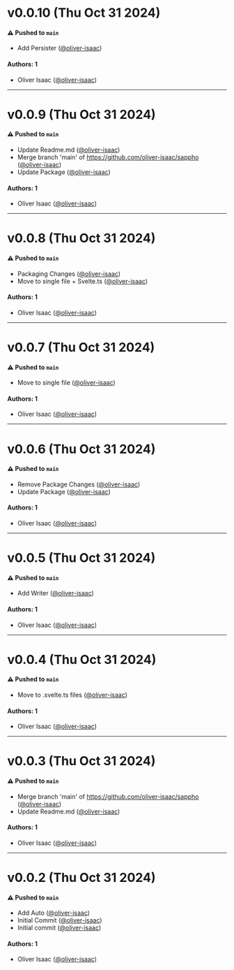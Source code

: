 # v0.0.10 (Thu Oct 31 2024)

#### ⚠️ Pushed to `main`

- Add Persister ([@oliver-isaac](https://github.com/oliver-isaac))

#### Authors: 1

- Oliver Isaac ([@oliver-isaac](https://github.com/oliver-isaac))

---

# v0.0.9 (Thu Oct 31 2024)

#### ⚠️ Pushed to `main`

- Update Readme.md ([@oliver-isaac](https://github.com/oliver-isaac))
- Merge branch 'main' of https://github.com/oliver-isaac/sappho ([@oliver-isaac](https://github.com/oliver-isaac))
- Update Package ([@oliver-isaac](https://github.com/oliver-isaac))

#### Authors: 1

- Oliver Isaac ([@oliver-isaac](https://github.com/oliver-isaac))

---

# v0.0.8 (Thu Oct 31 2024)

#### ⚠️ Pushed to `main`

- Packaging Changes ([@oliver-isaac](https://github.com/oliver-isaac))
- Move to single file + Svelte.ts ([@oliver-isaac](https://github.com/oliver-isaac))

#### Authors: 1

- Oliver Isaac ([@oliver-isaac](https://github.com/oliver-isaac))

---

# v0.0.7 (Thu Oct 31 2024)

#### ⚠️ Pushed to `main`

- Move to single file ([@oliver-isaac](https://github.com/oliver-isaac))

#### Authors: 1

- Oliver Isaac ([@oliver-isaac](https://github.com/oliver-isaac))

---

# v0.0.6 (Thu Oct 31 2024)

#### ⚠️ Pushed to `main`

- Remove Package Changes ([@oliver-isaac](https://github.com/oliver-isaac))
- Update Package ([@oliver-isaac](https://github.com/oliver-isaac))

#### Authors: 1

- Oliver Isaac ([@oliver-isaac](https://github.com/oliver-isaac))

---

# v0.0.5 (Thu Oct 31 2024)

#### ⚠️ Pushed to `main`

- Add Writer ([@oliver-isaac](https://github.com/oliver-isaac))

#### Authors: 1

- Oliver Isaac ([@oliver-isaac](https://github.com/oliver-isaac))

---

# v0.0.4 (Thu Oct 31 2024)

#### ⚠️ Pushed to `main`

- Move to .svelte.ts files ([@oliver-isaac](https://github.com/oliver-isaac))

#### Authors: 1

- Oliver Isaac ([@oliver-isaac](https://github.com/oliver-isaac))

---

# v0.0.3 (Thu Oct 31 2024)

#### ⚠️ Pushed to `main`

- Merge branch 'main' of https://github.com/oliver-isaac/sappho ([@oliver-isaac](https://github.com/oliver-isaac))
- Update Readme.md ([@oliver-isaac](https://github.com/oliver-isaac))

#### Authors: 1

- Oliver Isaac ([@oliver-isaac](https://github.com/oliver-isaac))

---

# v0.0.2 (Thu Oct 31 2024)

#### ⚠️ Pushed to `main`

- Add Auto ([@oliver-isaac](https://github.com/oliver-isaac))
- Initial Commit ([@oliver-isaac](https://github.com/oliver-isaac))
- Initial commit ([@oliver-isaac](https://github.com/oliver-isaac))

#### Authors: 1

- Oliver Isaac ([@oliver-isaac](https://github.com/oliver-isaac))
